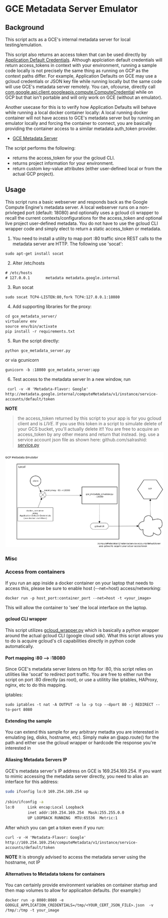 
# GCE Metadata Server Emulator


## Background
 This script acts as a GCE's internal metadata server for local testing/emulation.

 This script also returns an access token that can be used directly by [Application Default Credentials](https://developers.google.com/identity/protocols/application-default-credentials).  Although applciation default credentials will return access_tokens in context with your environment, running a sample code locally is not precisely the same thing as running on GCP as the context paths differ.  For example, Application Defaults on GCE may use a gcloud credentials or JSON key file while running locally but the same code will use GCE's metadata server remotely.  You can, ofcourse, directly call [com.google.api.client.googleapis.compute.ComputeCredential](https://developers.google.com/api-client-library/java/google-api-java-client/reference/1.20.0/com/google/api/client/googleapis/compute/ComputeCredential) while on GCP but that isn't portable and will only work on GCE (without an emulator).

 Another usecase for this is to verify how Application Defaults will behave while running a local docker container locally: A local running docker container will not have access to GCE's metadata server but by running an emulator locally and forcing the container to connect, you are basically providing the container access to a similar metadata auth_token provider. 

* [GCE Metadata Server](https://cloud.google.com/compute/docs/storing-retrieving-metadata)


 The script performs the following:
 
   *  returns the access_token for your the gcloud CLI.
   *  returns project information for your environment.
   *  return custom key-value attributes (either user-defined local or from the actual GCP project).

## Usage

This script runs a basic webserver and responds back as the Google Compute Engine's metadata server.  A local webserver
runs on a non-privleged port (default: 18080) and optionally uses a gcloud cli wrapper to recall the current contexts/configurations for the access_token 
and optional live project user-defined metadata.  You do not have to use the gcloud CLI wrapper code and simply elect to return a static access_token or metadata.


1. You need to install a utility to map port :80 traffic since REST calls to the metadata server are HTTP.  The following use 'socat':
```
sudo apt-get install socat
```

2. Alter /etc/hosts
```
# /etc/hosts
# 127.0.0.1       metadata metadata.google.internal
```

3. Run socat
```
sudo socat TCP4-LISTEN:80,fork TCP4:127.0.0.1:18080
```

4. Add supporting libraries for the proxy:
```
cd gce_metadata_server/
virtualenv env
source env/bin/activate
pip install -r requirements.txt
```

5. Run the script
directly:
```
python gce_metadata_server.py
```
or via gcunicorn
```
gunicorn -b :18080 gce_metadata_server:app
```

6. Test access to the metadata server
In a new window, run
```
 curl -v -H 'Metadata-Flavor: Google' http://metadata.google.internal/computeMetadata/v1/instance/service-accounts/default/token
```
 **NOTE** 
 > the access_token returned by this script to your app is for you gcloud client and is *LIVE*.
 > If you use this token in a script to simulate delete of your GCS bucket, you'll actually delete it!! 
 > You are free to acquire an access_token by any other means and return that instead.
 > (eg. use a service account json file as shown here:
 >    github.com/salrashid: [service.py](https://github.com/salrashid123/gcpsamples/blob/master/auth/service/pyapp/service.py)  


![Meta Proxy](images/metadata_proxy.png)


### Misc

### Access from containers
If you run an app inside a docker container on your laptop that needs to access this, please be sure to enable 
host (--net=host) access/networking:
```
docker run -p host_port:container_port --net=host -t <your_image> 
```
This will allow the container to 'see' the local interface on the laptop.

#### gcloud CLI wrapper
This script utilizes [gcloud_wrapper.py](gcloud_wrapper.py) which is basically a python wrapper around the actual gcloud CLI (google cloud sdk).
What this script allows you to do is acquire gcloud's cli capabilities directly in python code automatically.

#### Port mapping :80 --> :18080
Since GCE's metadata server listens on http for :80, this script relies on utilities like 'socat' to redirect port traffic.
You are free to either run the script on port :80 directly (as root), or use a utilitity like iptables, HAProxy, nginx, etc to do this mapping.

iptables:
```
sudo iptables -t nat -A OUTPUT -o lo -p tcp --dport 80 -j REDIRECT --to-port 8080
```

#### Extending the sample
You can extend this sample for any arbitrary metadta you are interested in emulating (eg, disks, hostname, etc).
Simply make an @app.route()  for the path and either use the gcloud wrapper or hardcode the response you're interested in

#### Aliasing Metadata Servers IP
GCE's metadata server's IP address on GCE is 169.254.169.254.  If you want to mimic accessing the metadata server directly, you need to 
alias an interface for this address:

```bash
sudo ifconfig lo:0 169.254.169.254 up

/sbin/ifconfig -a
lo:0      Link encap:Local Loopback  
          inet addr:169.254.169.254  Mask:255.255.0.0
          UP LOOPBACK RUNNING  MTU:65536  Metric:1
```
After which you can get a token even if you run:
```
curl -v -H 'Metadata-Flavor: Google' http://169.254.169.254/computeMetadata/v1/instance/service-accounts/default/token
```

**NOTE**  It is strongly advised to access the metadata server using the hostname, not IP

#### Alternatives to Metadata tokens for containers

You can certainly provide environment variables on container startup and then map volumes to allow for applicaiton defaults.  (for example:)

 ```
docker run -p 8080:8080 -e GOOGLE_APPLICATION_CREDENTIALS=/tmp/<YOUR_CERT_JSON_FILE>.json  -v  /tmp/:/tmp -t your_image
 ```
